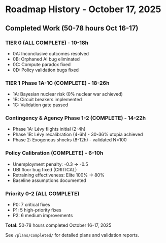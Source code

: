 # Roadmap History - October 17, 2025

## Completed Work (50-78 hours Oct 16-17)

### TIER 0 (ALL COMPLETE) - 10-18h
- 0A: Inconclusive outcomes resolved
- 0B: Orphaned AI bug eliminated
- 0C: Compute paradox fixed
- 0D: Policy validation bugs fixed

### TIER 1 Phase 1A-1C (COMPLETE) - 18-26h
- 1A: Bayesian nuclear risk (0% nuclear war achieved)
- 1B: Circuit breakers implemented
- 1C: Validation gate passed

### Contingency & Agency Phase 1-2 (COMPLETE) - 14-22h
- Phase 1A: Lévy flights initial (2-4h)
- Phase 1B: Lévy recalibration (4-6h) - 30-36% utopia achieved
- Phase 2: Exogenous shocks (8-12h) - validated N=100

### Policy Calibration (COMPLETE) - 6-10h
- Unemployment penalty: -0.3 → -0.5
- UBI floor bug fixed (CRITICAL)
- Retraining effectiveness: Elite 100% → 80%
- Baseline assumptions documented

### Priority 0-2 (ALL COMPLETE)
- P0: 7 critical fixes
- P1: 5 high-priority fixes
- P2: 6 medium improvements

**Total:** 50-78 hours completed October 16-17, 2025

See `/plans/completed/` for detailed plans and validation reports.
